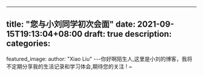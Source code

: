 ---
title: "您与小刘同学初次会面"
date: 2021-09-15T19:13:04+08:00
draft: true
description:
categories:
 -
featured_image:
author: "Xiao Liu"
---你好啊陌生人,这里是小刘的博客，我将不定期分享我的生活记录和学习体会,期待您的关注 ! ~
